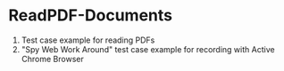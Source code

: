 # ReadPDF-Documents
1) Test case example for reading PDFs
2) "Spy Web Work Around" test case example for recording with Active Chrome Browser
